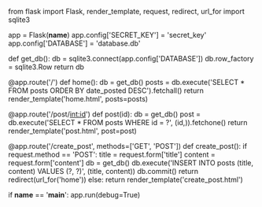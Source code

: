 from flask import Flask, render_template, request, redirect, url_for
import sqlite3

app = Flask(__name__)
app.config['SECRET_KEY'] = 'secret_key'
app.config['DATABASE'] = 'database.db'

def get_db():
    db = sqlite3.connect(app.config['DATABASE'])
    db.row_factory = sqlite3.Row
    return db

@app.route('/')
def home():
    db = get_db()
    posts = db.execute('SELECT * FROM posts ORDER BY date_posted DESC').fetchall()
    return render_template('home.html', posts=posts)

@app.route('/post/<int:id>')
def post(id):
    db = get_db()
    post = db.execute('SELECT * FROM posts WHERE id = ?', (id,)).fetchone()
    return render_template('post.html', post=post)

@app.route('/create_post', methods=['GET', 'POST'])
def create_post():
    if request.method == 'POST':
        title = request.form['title']
        content = request.form['content']
        db = get_db()
        db.execute('INSERT INTO posts (title, content) VALUES (?, ?)', (title, content))
        db.commit()
        return redirect(url_for('home'))
    else:
        return render_template('create_post.html')

if __name__ == '__main__':
    app.run(debug=True)
